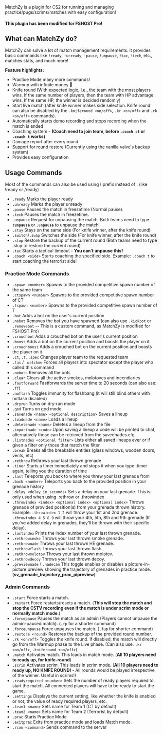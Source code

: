 MatchZy is a plugin for CS2 for running and managing practice/pugs/scrims/matches with easy configuration!
#### This plugin has been modified for FSHOST Pro!

## What can MatchZy do?
MatchZy can solve a lot of match management requirements. It provides basic commands like `!ready`, `!unready`, `!pause`, `!unpause`, `!tac`, `!tech`, etc., matches stats, and much more!

**Feature highlights:**
- Practice Mode many more commands!
- Warmup with infinite money 🤑
- Knife round (With expected logic, i.e., the team with the most players wins. If the same number of players, then the team with HP advantage wins. If the same HP, the winner is decided randomly)
- Start live match (after knife winner makes side selection. Knife round can also be disabled by the `.kniferound <on/off>`, `.kr <on/off>` and `.rk <on/off>` commands).
- Automatically starts demo recording and stops recording when the match is ended
- Coaching system - **(Coach need to join team, before `.coach ct` or `.coach t` works)**
- Damage report after every round
- Support for round restore (Currently using the vanilla valve's backup system)
- Provides easy configuration

## Usage Commands
Most of the commands can also be used using ! prefix instead of . (like !ready or /ready)
- `.ready` Marks the player ready
- `.unready` Marks the player unready
- `.pause` Pauses the match in freezetime (Normal pause).
- `.tech` Pauses the match in freezetime.
- `.unpause` Request for unpausing the match. Both teams need to type **`!unpause`** or **`.unpause`** to unpause the match
- `.stay` Stays on the same side (For knife winner, after the knife round)
- `.switch`/`.swap` Switches the side (For knife winner, after the knife round)
- `.stop` Restore the backup of the current round (Both teams need to type .stop to restore the current round)
- `.tac` Starts a tactical timeout - **You can't unpause this!**
- `.coach <side>` Starts coaching the specified side. Example: `.coach t` to start coaching the terrorist side!

### Practice Mode Commands
- `.spawn <number>` Spawns to the provided competitive spawn number of the same team
- `.ctspawn <number>` Spawns to the provided competitive spawn number of CT
- `.tspawn <number>` Spawns to the provided competitive spawn number of T
- `.bot` Adds a bot on the user's current position
- `.nobot` Removes the bot you have spawned (can also use `.kickbot` or `.removebot` -- This is a custom command, as MatchZy is modified for FSHOST Pro)  
- `.crouchbot` Adds a crouched bot on the user's current position
- `.boost` Adds a bot on the current position and boosts the player on it
- `.crouchboost` Adds a crouched bot on the current position and boosts the player on it
- `.ct`, `.t`, `.spec` Changes player team to the requested team
- `.fas` / `.watchme` Forces all players into spectator except the player who called this command
- `.nobots` Removes all the bots
- `.clear` Clears all the active smokes, molotoves and incendiaries
- `.fastforward` Fastforwards the server time to 20 seconds (can also use: `.ff`)
- `.noflash` Toggles immunity for flashbang (it will still blind others with noflash disabled)
- `.dryrun` Turns on dry-run mode
- `.god` Turns on god mode
- `.savenade <name> <optional description>` Saves a lineup
- `.loadnade <name>` Loads a lineup
- `.deletenade <name>` Deletes a lineup from the file
- `.importnade <code>` Upon saving a lineup a code will be printed to chat, alternatively those can be retrieved from the savednades.cfg
- `.listnades <optional filter>` Lists either all saved lineups ever or if given a filter only those that match the filter
- `.break` Breaks all the breakable entities (glass windows, wooden doors, vents, etc)
- `.rethrow` Rethrows your last thrown grenade
- `.timer` Starts a timer immediately and stops it when you type .timer again, telling you the duration of time
- `.last` Teleports you back to where you threw your last grenade from
- `.back <number>` Teleports you back to the provided position in your grenade history
- `.delay <delay_in_seconds>` Sets a delay on your last grenade. This is only used when using .rethrow or .throwindex
- `.throwindex <index> <optional index> <optional index>` Throws grenade of provided position(s) from your grenade thrown history. Example: `.throwindex 1 2` will throw your 1st and 2nd grenade. `.throwindex 4 5 8 9` will throw your 4th, 5th, 8th and 9th grenade (If you've added delay in grenades, they'll be thrown with their specific delay).
- `.lastindex` Prints the index number of your last thrown grenade.
- `.rethrowsmoke` Throws your last thrown smoke grenade.
- `.rethrownade` Throws your last thrown HE grenade.
- `.rethrowflash` Throws your last thrown flash.
- `.rethrowmolotov` Throws your last thrown molotov.
- `.rethrowdecoy` Throws your last thrown decoy.
- `.previewnade` / `.nadecam` This toggle enables or disables a picture-in-picture preview showing the trajectory of grenades in practice mode. (**sv_grenade_trajectory_prac_pipreview**)

### Admin Commands
- `.start` Force starts a match.
- `.restart` Force restarts/resets a match. (**This will stop the match and stop the CSTV recording even if the match is under scrim mode or normally match mode.**)
- `.forcepause` Pauses the match as an admin (Players cannot unpause the admin-paused match). (`.fp` for a shorter command)
- `.forceunpause` Force unpauses the match. (`.fup` for shorter command)
- `.restore <round>` Restores the backup of the provided round number.
- `.rk <on/off>` Toggles the knife round. If disabled, the match will directly go from the Warmup phase to the Live phase. (Can also use: `.kr <on/off>`, `.kniferound <on/off>`)
- `.match` Activates match. This loads in match mode. (**All 10 players need to ready up, for knife-round**)
- `.scrim` Activates scrim. This loads in scrim mode. (**All 10 players need to ready up, NO KNIFE ROUND!** - All rounds would be played irrespective of the winner. Useful in scrims!)
- `.readyrequired <number>` Sets the number of ready players required to start the match. All connected players will have to be ready to start the game.
- `.settings` Displays the current setting, like whether the knife is enabled or not, the value of ready required players, etc.
- `.team1 <name>` Sets name for Team 1 (CT by default)
- `.team2 <name>` Sets name for Team 2 (Terrorist by default)
- `.prac` Starts Practice Mode
- `.exitprac` Exits from practice mode and loads Match mode.
- `.rcon <command>` Sends command to the server
